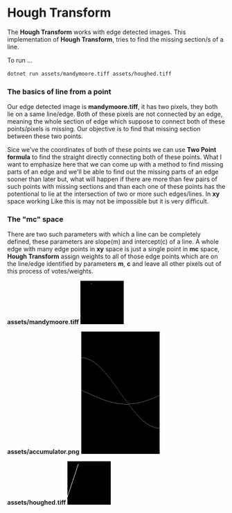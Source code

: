 # Hough Transform
The **Hough Transform** works with edge detected images. This implementation of **Hough Transform**, tries to find the missing section/s of a line. 

To run ...

````bash
dotnet run assets/mandymoore.tiff assets/houghed.tiff
````

### The basics of line from a point

Our edge detected image is **mandymoore.tiff**, it has two pixels, they both lie on a same line/edge. Both of these pixels are not connected by an edge, meaning the whole section of edge which suppose to connect both of these points/pixels is missing. Our objective is to find that missing section between these two points.

Sice we've the coordinates of both of these points we can use **Two Point formula** to find the straight directly connecting both of these points. What I want to emphasize here that we can come up with a method to find missing parts of an edge and we'll be able to find out the missing parts of an edge sooner than later but, what will happen if there are more than few pairs of such points with missing sections and than each one of these points has the potentional to lie at the intersection of two or more such edges/lines. In **xy** space working Like this is may not be impossible but it is very difficult.

### The "mc" space

There are two such parameters with which a line can be completely defined, these parameters are slope(m) and intercept(c) of a line. A whole edge with many edge points in **xy** space is just a single point in **mc** space, **Hough Transform** assign weights to all of those edge points which are on the line/edge identified by parameters **m**, **c** and leave all other pixels out of this process of votes/weights.

**assets/mandymoore.tiff**
![assets/madymoore.tiff](assets/mandymoore.png)

**assets/accumulator.png**
![assets/accumulator.png](assets/accumulator.png)

**assets/houghed.tiff**
![assets/houghed.tiff](assets/houghed.png)


